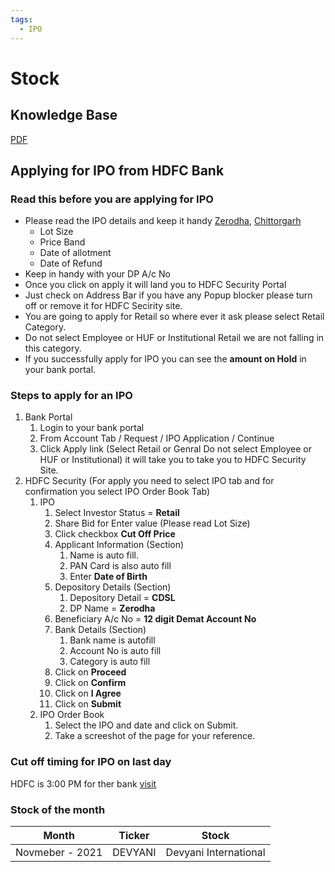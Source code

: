 ```yaml
---
tags:
  - IPO
---
```


# Stock

## Knowledge Base

[PDF](/pdf/Notes-Technical-Analysis.pdf)

## Applying for IPO from HDFC Bank

### Read this before you are applying for IPO

- Please read the IPO details and keep it handy [Zerodha](https://zerodha.com/ipo/), [Chittorgarh](https://www.chittorgarh.com/)
  - Lot Size
  - Price Band
  - Date of allotment
  - Date of Refund
- Keep in handy with your DP A/c No
- Once you click on apply it will land you to HDFC Security Portal
- Just check on Address Bar if you have any Popup blocker please turn off or remove it for HDFC Secirity site.
- You are going to apply for Retail so where ever it ask please select Retail Category.
- Do not select Employee or HUF or Institutional Retail we are not falling in this category.
- If you successfully apply for IPO you can see the **amount on Hold** in your bank portal.

### Steps to apply for an IPO

1. Bank Portal
   1. Login to your bank portal
   1. From Account Tab / Request / IPO Application / Continue
   1. Click Apply link (Select Retail or Genral Do not select Employee or HUF or Institutional) it will take you to take you to HDFC Security Site.
1. HDFC Security (For apply you need to select IPO tab and for confirmation you select IPO Order Book Tab)
   1. IPO
      1. Select Investor Status = **Retail**
      1. Share Bid for Enter value (Please read Lot Size)
      1. Click checkbox **Cut Off Price**
      1. Applicant Information (Section)
         1. Name is auto fill.
         1. PAN Card is also auto fill
         1. Enter **Date of Birth**
      1. Depository Details (Section)
         1. Depository Detail = **CDSL**
         1. DP Name = **Zerodha**
      1. Beneficiary A/c No = **12 digit Demat Account No**
      1. Bank Details (Section)
         1. Bank name is autofill
         1. Account No is auto fill
         1. Category is auto fill
      1. Click on **Proceed**
      1. Click on **Confirm**
      1. Click on **I Agree**
      1. Click on **Submit**
   1. IPO Order Book
      1. Select the IPO and date and click on Submit.
      1. Take a screeshot of the page for your reference.

### Cut off timing for IPO on last day

HDFC is 3:00 PM for ther bank [visit](https://www.chittorgarh.com/article/last-day-ipo-bidding-time-limit-banks/357/)

### Stock of the month

| Month           | Ticker  | Stock                 |
| --------------- | ------- | --------------------- |
| Novmeber - 2021 | DEVYANI | Devyani International |
